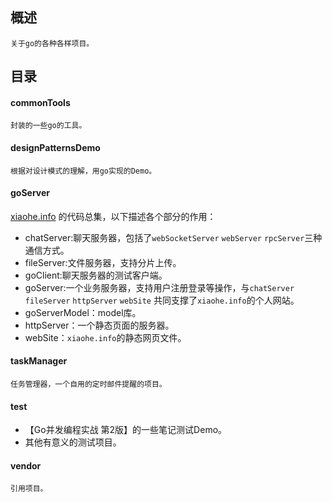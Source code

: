 ## 概述
    关于go的各种各样项目。
## 目录
#### commonTools
    封装的一些go的工具。
#### designPatternsDemo
    根据对设计模式的理解，用go实现的Demo。
#### goServer
[xiaohe.info](http://xiaohe.info/) 的代码总集，以下描述各个部分的作用：
* chatServer:聊天服务器，包括了`webSocketServer` `webServer` `rpcServer`三种通信方式。
* fileServer:文件服务器，支持分片上传。
* goClient:聊天服务器的测试客户端。
* goServer:一个业务服务器，支持用户注册登录等操作，与`chatServer` `fileServer` `httpServer` `webSite` 共同支撑了`xiaohe.info`的个人网站。
* goServerModel：model库。
* httpServer：一个静态页面的服务器。
* webSite：`xiaohe.info`的静态网页文件。
#### taskManager
    任务管理器，一个自用的定时邮件提醒的项目。
#### test
* 【Go并发编程实战 第2版】的一些笔记测试Demo。
* 其他有意义的测试项目。
#### vendor
	引用项目。